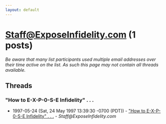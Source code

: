 ```yaml
---
layout: default
---
```


# Staff@ExposeInfidelity.com (1 posts)

_Be aware that many list participants used multiple email addresses over their time active on the list. As such this page may not contain all threads available._

## Threads

### "How to E-X-P-0-S-E Infidelity" . . .
+ 1997-05-24 (Sat, 24 May 1997 13:39:30 -0700 (PDT)) - ["How to E-X-P-0-S-E Infidelity" . . .](/archive/1997/05/9895f06615991a413cfd1ca8cfc780f1f4ad1f7a5958d6e9f4deea8749c4406a) - _Staff@ExposeInfidelity.com_

